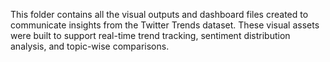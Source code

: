 This folder contains all the visual outputs and dashboard files created to communicate insights from the Twitter Trends dataset. These visual assets were built to support real-time trend tracking, sentiment distribution analysis, and topic-wise comparisons.

